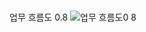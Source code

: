 #
업무 흐름도 0.8
![업무 흐름도0 8](https://github.com/qkralstjd9917/3TB/assets/148943234/841c829c-f41f-4fe1-b1a5-dae9f5c9aaa9)
